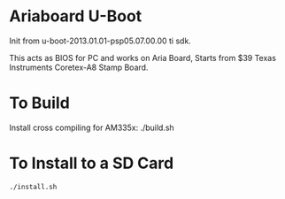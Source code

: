 Ariaboard U-Boot
================

Init from u-boot-2013.01.01-psp05.07.00.00 ti sdk.

This acts as BIOS for PC and works on Aria Board, Starts from $39 Texas Instruments Coretex-A8 Stamp Board.


To Build
========
Install cross compiling for AM335x:
    ./build.sh

To Install to a SD Card
=======================
    ./install.sh

